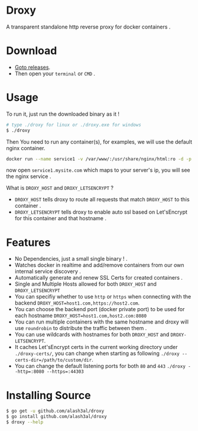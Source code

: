 # Droxy
A transparent standalone http reverse proxy for docker containers .

# Download
- [Goto releases](https://github.com/alash3al/droxy/releases/tag/v2.0).
- Then open your `terminal` or `CMD` .

# Usage
To run it, just run the downloaded binary as it !
```bash
# type ./droxy for linux or ./droxy.exe for windows
$ ./droxy
```

Then You need to run any container(s), for examples, we will use the default nginx container.
```bash
docker run --name service1 -v /var/www/:/usr/share/nginx/html:ro -d -p 8081:80 -e DROXY_HOST=service1.mysite.com -e DROXY_LETSENCRYPT=service1.mysite.com nginx
```
now open `service1.mysite.com` which maps to your server's ip, you will see the nginx service .


What is `DROXY_HOST` and `DROXY_LETSENCRYPT` ?
- `DROXY_HOST` tells droxy to route all requests that match `DROXY_HOST` to this container . 
- `DROXY_LETSENCRYPT` tells droxy to enable auto ssl based on Let'sEncrypt for this container and that hostname .

# Features
- No Dependencies, just a small single binary ! .
- Watches docker in realtime and add/remove containers from our own internal service discovery .
- Automatically generate and renew SSL Certs for created containers .
- Single and Multiple Hosts allowed for both `DROXY_HOST` and `DROXY_LETSENCRYPT`
- You can specifiy whether to use `http` or `https` when connecting with the backend `DROXY_HOST=host1.com,https://host2.com`.
- You can choose the backend port (docker private port) to be used for each hostname `DROXY_HOST=host1.com,host2.com:8080`
- You can run multiple containers with the same hostname and droxy will use `roundrobin` to distribute the traffic between them .
- You can use wildcards with hostnames for both `DROXY_HOST` and `DROXY-LETSENCRYPT`.
- It caches Let'sEncrypt certs in the current working directory under `./droxy-certs/`, you can change when starting as following `./droxy --certs-dir=/path/to/custom/dir`.
- You can change the default listening ports for both `80` and `443` `./droxy --http=:8080 --https=:44303`

# Installing Source
```bash
$ go get -u github.com/alash3al/droxy
$ go install github.com/alash3al/droxy
$ droxy --help
```
